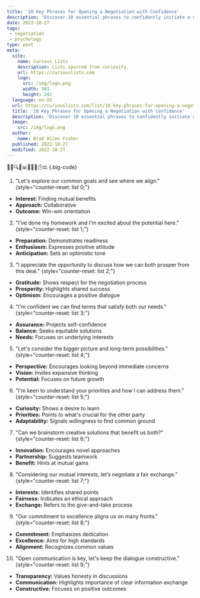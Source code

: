 ```yaml
---
title: '10 Key Phrases for Opening a Negotiation with Confidence'
description: 'Discover 10 essential phrases to confidently initiate a negotiation. Learn how to approach discussions with curiosity and assertiveness for success.'
date: 2022-10-27
tags:
 - negotiation
 - psychology
type: post
meta:
  site:
    name: Curious Lists
    description: Lists spurred from curiosity.
    url: https://curiouslists.com
    logo:
      src: /img/logo.png
      width: 301
      height: 242
  language: en-US
  url: https://curiouslists.com/list/10-key-phrases-for-opening-a-negotiation-with-confidence
  title: '10 Key Phrases for Opening a Negotiation with Confidence'
  description: 'Discover 10 essential phrases to confidently initiate a negotiation. Learn how to approach discussions with curiosity and assertiveness for success.'
  image:
    src: /img/logo.png
  author:
    name: Brad Allen Fisher
  published: 2022-10-27
  modified: 2022-10-27
---
```



🤝💼🔍💬📊🧠✨📝🕒⚖️ {.big-code}

1. "Let's explore our common goals and see where we align." {style="counter-reset: list 0;"}
  - **Interest:** Finding mutual benefits
  - **Approach:** Collaborative
  - **Outcome:** Win-win orientation

2. "I've done my homework and I'm excited about the potential here." {style="counter-reset: list 1;"}
  - **Preparation:** Demonstrates readiness
  - **Enthusiasm:** Expresses positive attitude
  - **Anticipation:** Sets an optimistic tone

3. "I appreciate the opportunity to discuss how we can both prosper from this deal." {style="counter-reset: list 2;"}
  - **Gratitude:** Shows respect for the negotiation process
  - **Prosperity:** Highlights shared success
  - **Optimism:** Encourages a positive dialogue

4. "I'm confident we can find terms that satisfy both our needs." {style="counter-reset: list 3;"}
  - **Assurance:** Projects self-confidence
  - **Balance:** Seeks equitable solutions
  - **Needs:** Focuses on underlying interests

5. "Let's consider the bigger picture and long-term possibilities." {style="counter-reset: list 4;"}
  - **Perspective:** Encourages looking beyond immediate concerns
  - **Vision:** Invites expansive thinking
  - **Potential:** Focuses on future growth

6. "I'm keen to understand your priorities and how I can address them." {style="counter-reset: list 5;"}
  - **Curiosity:** Shows a desire to learn
  - **Priorities:** Points to what's crucial for the other party
  - **Adaptability:** Signals willingness to find common ground

7. "Can we brainstorm creative solutions that benefit us both?" {style="counter-reset: list 6;"}
  - **Innovation:** Encourages novel approaches
  - **Partnership:** Suggests teamwork 
  - **Benefit:** Hints at mutual gains

8. "Considering our mutual interests, let’s negotiate a fair exchange." {style="counter-reset: list 7;"}
  - **Interests:** Identifies shared points
  - **Fairness:** Indicates an ethical approach 
  - **Exchange:** Refers to the give-and-take process

9. "Our commitment to excellence aligns us on many fronts." {style="counter-reset: list 8;"}
  - **Commitment:** Emphasizes dedication
  - **Excellence:** Aims for high standards
  - **Alignment:** Recognizes common values

10. "Open communication is key, let's keep the dialogue constructive." {style="counter-reset: list 9;"}
  - **Transparency:** Values honesty in discussions
  - **Communication:** Highlights importance of clear information exchange
  - **Constructive:** Focuses on positive outcomes